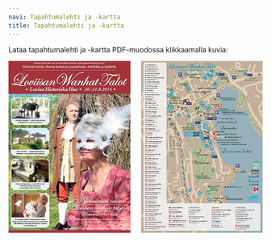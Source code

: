 ```yaml
---
navi: Tapahtumalehti ja -kartta
title: Tapahtumalehti ja -kartta
---
```

Lataa tapahtumalehti ja -kartta PDF-muodossa klikkaamalla kuvia:

<div class="row map">
<div class="large-12 columns">
<a href="https://s3-eu-west-1.amazonaws.com/drillsoft.lwt/LWT-tapahtumalehti.pdf"><img src="1.jpg"></a><a href="https://s3-eu-west-1.amazonaws.com/drillsoft.lwt/LWT-kartta.pdf"><img src="2.jpg"></a>
</div>
</div>
